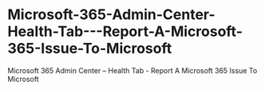# Microsoft-365-Admin-Center-Health-Tab---Report-A-Microsoft-365-Issue-To-Microsoft
Microsoft 365 Admin Center – Health Tab - Report A Microsoft 365 Issue To Microsoft
